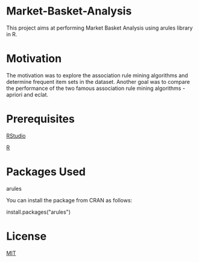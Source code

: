 # Market-Basket-Analysis
This project aims at performing Market Basket Analysis using arules library in R.

# Motivation
The motivation was to explore the association rule mining algorithms and determine frequent item sets in the dataset. Another goal was to compare the performance of the two famous association rule mining algorithms - apriori and eclat.

# Prerequisites
[RStudio](https://rstudio.com/)

[R](https://www.r-project.org/)

# Packages Used

arules

You can install the package  from CRAN as follows:

install.packages("arules")

# License
[MIT](https://choosealicense.com/licenses/mit/#suggest-this-license)

